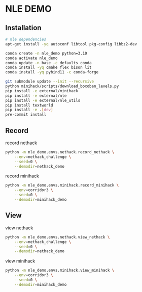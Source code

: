 # NLE DEMO

## Installation

```bash
# nle dependencies
apt-get install -yq autoconf libtool pkg-config libbz2-dev

conda create -n nle_demo python=3.10
conda activate nle_demo
conda update -n base -c defaults conda
conda install -yq cmake flex bison lit
conda install -yq pybind11 -c conda-forge

git submodule update --init --recursive
python minihack/scripts/download_boxoban_levels.py
pip install -e external/minihack
pip install -e external/nle
pip install -e external/nle_utils
pip install textworld
pip install -e .[dev]
pre-commit install
```

## Record

record nethack
```bash 
python -m nle_demo.envs.nethack.record_nethack \
    --env=nethack_challenge \
    --seed=0 \
    --demodir=nethack_demo
```

record minihack
```bash 
python -m nle_demo.envs.minihack.record_minihack \
    --env=corridor3 \
    --seed=0 \
    --demodir=minihack_demo
```

## View

view nethack
```bash 
python -m nle_demo.envs.nethack.view_nethack \
    --env=nethack_challenge \
    --seed=0 \
    --demodir=nethack_demo
```

view minihack
```bash 
python -m nle_demo.envs.minihack.view_minihack \
    --env=corridor3 \
    --seed=0 \
    --demodir=minihack_demo
```